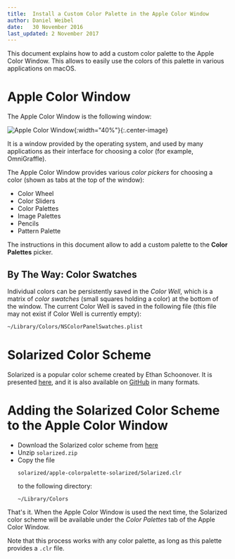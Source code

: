 ```yaml
---
title:  Install a Custom Color Palette in the Apple Color Window
author: Daniel Weibel
date:   30 November 2016
last_updated: 2 November 2017
---
```


This document explains how to add a custom color palette to the Apple Color Window. This allows to easily use the colors of this palette in various applications on macOS.

Apple Color Window
==================

The Apple Color Window is the following window:

![Apple Color Window](assets/colors-window.png){:width="40%"}{:.center-image}

It is a window provided by the operating system, and used by many applications as their interface for choosing a color (for example, OmniGraffle).

The Apple Color Window provides various *color pickers* for choosing a color (shown as tabs at the top of the window):

- Color Wheel
- Color Sliders
- Color Palettes
- Image Palettes
- Pencils
- Pattern Palette

The instructions in this document allow to add a custom palette to the **Color Palettes** picker.

## By The Way: Color Swatches

Individual colors can be persistently saved in the *Color Well*, which is a matrix of *color swatches* (small squares holding a color) at the bottom of the window. The current Color Well is saved in the following file (this file may not exist if Color Well is currently empty):

~~~bash
~/Library/Colors/NSColorPanelSwatches.plist
~~~


Solarized Color Scheme
=========

Solarized is a popular color scheme created by Ethan Schoonover. It is presented [here](http://ethanschoonover.com/solarized), and it is also available on [GitHub](https://github.com/altercation/solarized) in many formats.


Adding the Solarized Color Scheme to the Apple Color Window
============================================================

- Download the Solarized color scheme from [here](http://ethanschoonover.com/solarized/files/solarized.zip)
- Unzip `solarized.zip`
- Copy the file
    ~~~
    solarized/apple-colorpalette-solarized/Solarized.clr
    ~~~
    to the following directory:
    ~~~
    ~/Library/Colors
    ~~~

That's it. When the Apple Color Window is used the next time, the Solarized color scheme will be available under the *Color Palettes* tab of the Apple Color Window.

Note that this process works with any color palette, as long as this palette provides a `.clr` file.
